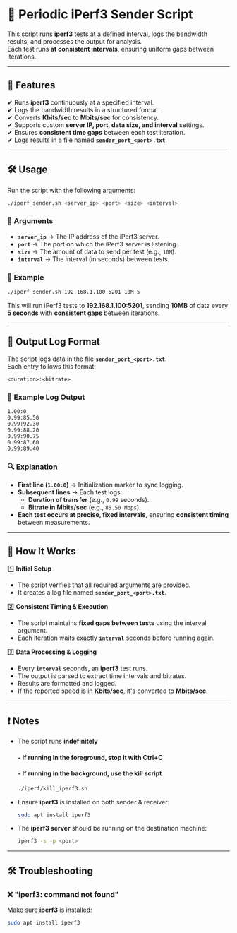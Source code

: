 # 📡 Periodic iPerf3 Sender Script  

This script runs **iperf3** tests at a defined interval, logs the bandwidth results, and processes the output for analysis.  
Each test runs **at consistent intervals**, ensuring uniform gaps between iterations.

---

## 🚀 Features  

✔ Runs **iperf3** continuously at a specified interval.  
✔ Logs the bandwidth results in a structured format.  
✔ Converts **Kbits/sec** to **Mbits/sec** for consistency.  
✔ Supports custom **server IP, port, data size, and interval** settings.  
✔ Ensures **consistent time gaps** between each test iteration.  
✔ Logs results in a file named **`sender_port_<port>.txt`**.

---

## 🛠 Usage  

Run the script with the following arguments:  

```sh
./iperf_sender.sh <server_ip> <port> <size> <interval>
```

### 📌 Arguments  
- **`server_ip`** → The IP address of the iPerf3 server.  
- **`port`** → The port on which the iPerf3 server is listening.  
- **`size`** → The amount of data to send per test (e.g., `10M`).  
- **`interval`** → The interval (in seconds) between tests.  

### 📝 Example  
```sh
./iperf_sender.sh 192.168.1.100 5201 10M 5
```
This will run iPerf3 tests to **192.168.1.100:5201**, sending **10MB** of data every **5 seconds** with **consistent gaps** between iterations.

---

## 📂 Output Log Format  

The script logs data in the file **`sender_port_<port>.txt`**.  
Each entry follows this format:  

```
<duration>:<bitrate>
```

### 📜 Example Log Output  

```
1.00:0
0.99:85.50
0.99:92.30
0.99:88.20
0.99:90.75
0.99:87.60
0.99:89.40
```

### 🔍 Explanation  

- **First line (`1.00:0`)** → Initialization marker to sync logging.  
- **Subsequent lines** → Each test logs:
  - **Duration of transfer** (e.g., `0.99` seconds).  
  - **Bitrate in Mbits/sec** (e.g., `85.50 Mbps`).  
- **Each test occurs at precise, fixed intervals**, ensuring **consistent timing** between measurements.  

---

## 🔄 How It Works  

1️⃣ **Initial Setup**  
- The script verifies that all required arguments are provided.  
- It creates a log file named **`sender_port_<port>.txt`**.  

2️⃣ **Consistent Timing & Execution**  
- The script maintains **fixed gaps between tests** using the interval argument.  
- Each iteration waits exactly **`interval`** seconds before running again.  

3️⃣ **Data Processing & Logging**  
- Every **`interval`** seconds, an **iperf3** test runs.  
- The output is parsed to extract time intervals and bitrates.  
- Results are formatted and logged.  
- If the reported speed is in **Kbits/sec**, it's converted to **Mbits/sec**.  

---

## ❗ Notes  

- The script runs **indefinitely**
  #### - If running in the foreground, stop it with Ctrl+C
  #### - If running in the background, use the kill script
    ```sh
    ./iperf/kill_iperf3.sh
    ```

- Ensure **iperf3** is installed on both sender & receiver:  
  ```sh
  sudo apt install iperf3
  ```
- The **iperf3 server** should be running on the destination machine:  
  ```sh
  iperf3 -s -p <port>
  ```

---

## 🛠 Troubleshooting  

### ❌ "iperf3: command not found"  
Make sure **iperf3** is installed:  
```sh
sudo apt install iperf3
```

